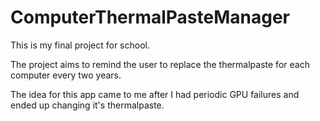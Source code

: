# ComputerThermalPasteManager
This is my final project for school. 

The project aims to remind the user to replace the thermalpaste for each computer every two years.

The idea for this app came to me after I had periodic GPU failures and ended up changing it's thermalpaste.
